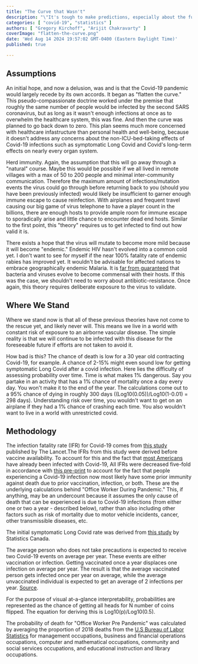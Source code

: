 ```yaml
---
title: "The Curve that Wasn't"
description: "\"It's tough to make predictions, especially about the future\" - Yogi Berra"
categories: [ "covid-19", "statistics" ]
authors: [ "Gregory Kirchoff", "Arijit Chakravarty" ]
coverImage: "flatten-the-curve.png"
date: 'Wed Aug 14 2024 19:57:02 GMT-0400 (Eastern Daylight Time)'
published: true

---
```

<script> // usables
	import RecipeCard from '$lib/components/usables/RecipeCard/RecipeCard.svelte';

  import CovidCoins from '$lib/components/internal/projects/CovidCoins/CovidCoins.svelte';
</script>

## Assumptions

An initial hope, and now a delusion, was and is that the Covid-19 pandemic would largely recede by its own accords. It began as "flatten the curve." This pseudo-compassionate doctrine worked under the premise that roughly the same number of people would be infected by the second SARS coronavirus, but as long as it wasn't enough infections at once as to overwhelm the healthcare system, this was fine. And then the curve was planned to go back down to zero. This plan seems much more concerned with healthcare infastructure than personal health and well-being, because it doesn't address any concerns about the non-ICU-bed-taking effects of Covid-19 infections such as symptomatic Long Covid and Covid's long-term effects on nearly every organ system.

Herd immunity. Again, the assumption that this will go away through a "natural" course. Maybe this would be possible if we all lived in remote villages with a max of 50 to 200 people and minimal inter-community communication. Therefore the maximum amount of infections/mutation events the virus could go through before returning  back to you (should you have been previously infected) would likely be insufficient to garner enough immune escape to cause reinfection. With airplanes and frequent travel causing our big game of virus telephone to have a player count in the billions, there are enough hosts to provide ample room for immune escape to sporadically arise and little chance to encounter dead end hosts. Similar to the first point, this "theory" requires us to get infected to find out how valid it is.

There exists a hope that the virus will mutate to become more mild because it will become "endemic." Endemic HIV hasn't evolved into a common cold yet. I don't want to see for myself if the near 100% fatality rate of endemic rabies has improved yet. It wouldn't be advisable for affected nations to embrace geographically endemic Malaria. It is [far from guaranteed](https://www.biorxiv.org/content/10.1101/2023.01.16.523994v1) that bacteria and viruses evolve to become commensal with their hosts. If this was the case, we shouldn't need to worry about antibiotic-resistance. Once again, this theory requires deliberate exposure to the virus to validate.

## Where We Stand

Where we stand now is that all of these previous theories have not come to the rescue yet, and likely never will. This means we live in a world with constant risk of exposure to an airborne vascular disease. The simple reality is that we will continue to be infected with this disease for the foreseeable future if efforts are not taken to avoid it.

How bad is this? The chance of death is low for a 30 year old contracting Covid-19, for example. A chance of 2-15% might even sound low for getting symptomatic Long Covid after a covid infection. Here lies the difficulty of assessing probability over time. Time is what makes 1% dangerous. Say you partake in an activity that has a 1% chance of mortality once a day every day. You won't make it to the end of the year. The calculations come out to a 95% chance of dying in roughly 300 days ((Log10(0.05))/Log10(1-0.01) = 298 days). Understanding risk over time, you wouldn't want to get on an airplane if they had a 1% chance of crashing each time. You also wouldn't want to live in a world with unrestricted covid.

<CovidCoins mode="outlook" />

## Methodology

The infection fatality rate (IFR) for Covid-19 comes from [this study](https://www.thelancet.com/journals/lancet/article/PIIS0140-6736(21)02867-1/fulltext#seccestitle140) published by The Lancet.The IFRs from this study were derived before vaccine availability. To account for this and the fact that [most Americans](https://www.usnews.com/news/health-news/articles/2023-07-05/more-than-three-quarters-of-americans-16-and-older-have-been-infected-with-covid-cdc#:~:text=Health%20News-,More%20Than%20Three%2DQuarters%20of%20Americans%2016%20and%20Older,Been%20Infected%20With%20COVID%3A%20CDC&text=July%205%2C%202023%2C%20at%207%3A13%20a.m.&text=WEDNESDAY%2C%20July%205%2C%202023%20(,once%2C%20new%20government%20data%20shows)) have already been infected with Covid-19, All IFRs were decreased five-fold in accordance with [this pre-print](https://www.medrxiv.org/content/10.1101/2023.02.26.23286471v2.full.pdf) to account for the fact that people experiencing a Covid-19 infection now most likely have some prior immunity against death due to prior vaccination, infection, or both. These are the underlying calculations behind "Office Worker During Pandemic." This, if anything, may be an undercount because it assumes the only cause of death that can be experienced is due to Covid-19 infections (from either one or two a year - described below), rather than also including other factors such as risk of mortality due to motor vehicle incidents, cancer, other transmissible diseases, etc.

The initial symptomatic Long Covid rate was derived from [this study](https://www150.statcan.gc.ca/n1/pub/75-006-x/2023001/article/00015-eng.htm) by Statistics Canada.

The average person who does not take precautions is expected to receive two Covid-19 events on average per year. These events are either vaccination or infection. Getting vaccinated once a year displaces one infection on average per year. The result is that the average vaccinated person gets infected once per year on average, while the average unvaccinated individual is expected to get an average of 2 infections per year. [Source](https://www.medrxiv.org/content/10.1101/2023.01.22.23284884v1.full.pdf).

For the purpose of visual at-a-glance interpretability, probabilities are represented as the chance of getting all heads for N number of coins flipped. The equation for deriving this is Log10(p)/Log10(0.5).

The probability of death for "Office Worker Pre Pandemic" was calculated by averaging the proportion of 2018 deaths from the [U.S Bureau of Labor Statistics](https://www.bls.gov/news.release/cfoi.t03.htm) for management occupations, business and financial operations occupations, computer and mathematical occupations, community and social services occupations, and educational instruction and library occupations.